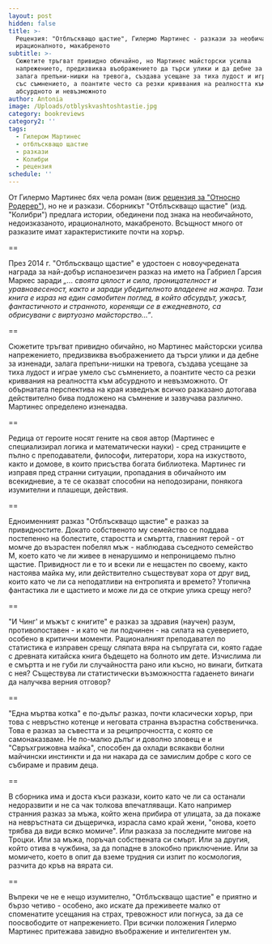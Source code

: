 ```yaml
---
layout: post
hidden: false
title: >-
  Рецензия: "Отблъскващо щастие", Гилермо Мартинес - разкази за необичайното,
  ирационалното, макабреното
subtitle: >-
  Сюжетите тръгват привидно обичайно, но Мартинес майсторски усилва
  напрежението, предизвиква въображението да търси улики и да дебне за изненади,
  залага препъни-нишки на тревога, създава усещане за тиха лудост и играе умело
  със съмнението, а поантите често са резки криввания на реалността към
  абсурдното и невъзможното
author: Antonia
image: /Uploads/otblyskvashtoshtastie.jpg
category: bookreviews
category2: ''
tags:
  - Гилером Мартинес
  - отблъскващо щастие
  - разкази
  - Колибри
  - рецензия
schedule: ''
---
```

От Гилермо Мартинес бях чела роман (виж [рецензия за "Относно Родерер"](https://literaturnirazgovori.com/bookreviews/2019/01/24/11-01-%D1%80%D0%B5%D1%86%D0%B5%D0%BD%D0%B7%D0%B8%D1%8F-%D0%B3%D0%B8%D0%BB%D0%B5%D1%80%D0%BC%D0%BE-%D0%BC%D0%B0%D1%80%D1%82%D0%B8%D0%BD%D0%B5%D1%81-%D0%BE%D1%82%D0%BD%D0%BE%D1%81%D0%BD%D0%BE-%D1%80%D0%BE%D0%B4%D0%B5%D1%80%D0%B5%D1%80.html)), но не и разкази. Сборникът "Отблъскващо щастие" (изд. "Колибри") предлага истории, обединени под знака на необичайното, недоизказаното, ирационалното, макабреното. Всъщност много от разказите имат характеристиките почти на хорър. 

\==

През 2014 г. "Отблъскващо щастие" е удостоен с новоучредената награда за най-добър испаноезичен разказ на името на Габриел Гарсия Маркес заради _„... своята цялост и сила, проницателност и уравновесеност, както и заради убедителното владеене на жанра. Тази книга е израз на един самобитен поглед, в който абсурдът, ужасът, фантастичното и странното, коренящи се в ежедневното, са обрисувани с виртуозно майсторство...”_. 

\==

Сюжетите тръгват привидно обичайно, но Мартинес майсторски усилва напрежението, предизвиква въображението да търси улики и да дебне за изненади, залага препъни-нишки на тревога, създава усещане за тиха лудост и играе умело със съмнението, а поантите често са резки криввания на реалността към абсурдното и невъзможното. От обърнатата перспектива на края изведнъж всичко разказано дотогава действително бива подложено на съмнение и зазвучава различно. Мартинес определено изненадва. 

\==

Редица от героите носят гените на своя автор (Мартинес е специализирал логика и математически науки) - сред страниците е пълно с преподаватели, философи, литератори, хора на изкуството, както и домове, в които присъства богата библиотека. Мартинес ги изправя пред странни ситуации, пропадания в обичайното им всекидневие, а те се оказват способни на неподозирани, понякога изумителни и плашещи, действия.

\==

Едноименният разказ "Отблъскващо щастие" е разказ за привидностите. Докато собственото му семейство се поддава постепенно на болестите, старостта и смъртта, главният герой - от момче до възрастен побелял мъж - наблюдава съседното семейство М, което като че ли живее в ненарушимо и непроницаемо пълно щастие. Привидност ли е то и всеки ли е нещастен по своему, както настоява майка му, или действително съществуват хора от друг вид, които като че ли са неподатливи на ентропията и времето? Утопична фантастика ли е щастието и може ли да се открие улика срещу него?

\==

"И Чинг' и мъжът с книгите" е разказ за здравия (научен) разум, противопоставен - и като че ли подчинен - на силата на суеверието, особено в критични моменти. Рационалният преподавател по статистика е изправен срещу сляпата вяра на съпругата си, която гадае с древната китайска книга бъдещето на болното им дете. Изчислима ли е смъртта и не губи ли случайността рано или късно, но винаги, битката с нея? Съществува ли статистически възможността гадаенето винаги да налучква верния отговор?

\==

"Една мъртва котка" е по-дълъг разказ, почти класически хорър, при това с невръстно котенце и неговата странна възрастна собственичка. Това е разказ за съвестта и за реципрочността, с която се самонаказваме. Не по-малко дълъг и доволно зловещ е и "Свръхгрижовна майка", способен да охлади всякакви болни майчински инстинкти и да ни накара да се замислим добре с кого се събираме и правим деца. 

\==

В сборника има и доста къси разкази, които като че ли са останали недоразвити и не са чак толкова впечатляващи. Като например странния разказ за мъжа, който жена прибира от улицата, за да покаже на невръстната си дъщеричка, израсла само край жени, "онова, което трябва да види всяко момиче". Или разказа за последните мигове на Троцки. Или за мъжа, поръчал собствената си смърт. Или за другия, който отива в чужбина, за да попадне в злокобно приключение. Или за момичето, което в опит да вземе трудния си изпит по космология, разчита до кръв на вярата си.

\==

Въпреки че не е нещо изумително, "Отблъскващо щастие" е приятно и бързо четиво - особено, ако искате да преживеете малко от споменатите усещания на страх, тревожност или погнуса, за да се поосвободите от напрежението. При всички положения Гилермо Мартинес притежава завидно въображение и интелигентен ум.
